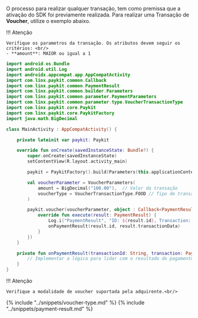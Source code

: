 O processo para realizar qualquer transação, tem como premissa que a ativação do SDK foi previamente realizada. 
Para realizar uma Transação de **Voucher**, utilize o exemplo abaixo. 

!!! Atenção 

    Verifique os parametros da transação. Os atributos devem seguir os critérios: <br/>
    - **amount**: MAIOR ou igual a 1

```kotlin
import android.os.Bundle
import android.util.Log
import androidx.appcompat.app.AppCompatActivity
import com.linx.paykit.common.Callback
import com.linx.paykit.common.PaymentResult
import com.linx.paykit.common.builder.Parameters
import com.linx.paykit.common.parameter.PaymentParameters
import com.linx.paykit.common.parameter.type.VoucherTransactionType
import com.linx.paykit.core.Paykit
import com.linx.paykit.core.PaykitFactory
import java.math.BigDecimal

class MainActivity : AppCompatActivity() {

    private lateinit var paykit: Paykit

    override fun onCreate(savedInstanceState: Bundle?) {
        super.onCreate(savedInstanceState)
        setContentView(R.layout.activity_main)

        paykit = PaykitFactory().build(Parameters(this.applicationContext, "Voucher", "PAYKIT_ID"))

        val voucherParameter = VoucherParameters(
            amount = BigDecimal("100.00"),  // Valor da transação
            voucherType = VoucherTransactionType.FOOD // Tipo de transação de Voucher
        )

        paykit.voucher(voucherParameter, object : Callback<PaymentResult> {
            override fun execute(result: PaymentResult) {
                Log.i("PaymentResult", "ID: ${result.id}, Transaction: ${result.transactionData}")
                onPaymentResult(result.id, result.transactionData)
            }
        })
    }

    private fun onPaymentResult(transactionId: String, transaction: PaymentResult) {
        // Implementar a lógica para lidar com o resultado do pagamento
    }
}
```

!!! Atenção 

    Verifique a modalidade de voucher suportada pela adquirente.<br/>


{% include "../snippets/voucher-type.md" %}
{% include "../snippets/payment-result.md" %}
